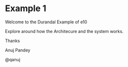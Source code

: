 ﻿# Example 1

Welcome to the Durandal Example of e10

Explore around how the Architecure and the system works. 

Thanks

Anuj Pandey

@qanuj
